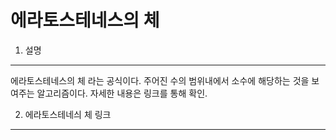 에라토스테네스의 체 
=================

1. 설명
-------
에라토스테네스의 체 라는 공식이다.
주어진 수의 범위내에서 소수에 해당하는 것을 보여주는 알고리즘이다. 
자세한 내용은 링크를 통해 확인.

2. 에라토스테네싀 체 링크 
-----------------------
[Eratos]: https://ko.wikipedia.org/wiki/%EC%97%90%EB%9D%BC%ED%86%A0%EC%8A%A4%ED%85%8C%EB%84%A4%EC%8A%A4%EC%9D%98_%EC%B2%B4 



